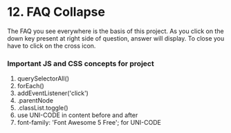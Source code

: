 # 12. FAQ Collapse

The FAQ you see everywhere is the basis of this project. As you click on the down key present at right side of question, answer will display. To close you have to click on the cross icon.

### Important JS and CSS concepts for project

1. querySelectorAll()
2. forEach()
3. addEventListener('click')
4. .parentNode
5. .classList.toggle()
6. use UNI-CODE in content before and after
7. font-family: 'Font Awesome 5 Free'; for UNI-CODE
